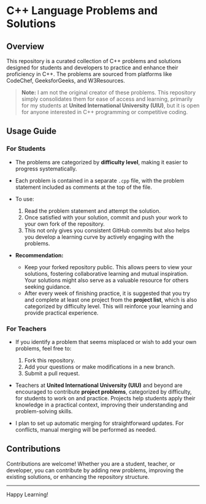 # C++ Language Problems and Solutions

## Overview

This repository is a curated collection of C++ problems and solutions designed for students and developers to practice and enhance their proficiency in C++. The problems are sourced from platforms like CodeChef, GeeksforGeeks, and W3Resources.

> **Note:** I am not the original creator of these problems. This repository simply consolidates them for ease of access and learning, primarily for my students at **United International University (UIU)**, but it is open for anyone interested in C++ programming or competitive coding.

## Usage Guide

### For Students

- The problems are categorized by **difficulty level**, making it easier to progress systematically.
- Each problem is contained in a separate `.cpp` file, with the problem statement included as comments at the top of the file.
- To use:
  1. Read the problem statement and attempt the solution.
  2. Once satisfied with your solution, commit and push your work to your own fork of the repository.
  3. This not only gives you consistent GitHub commits but also helps you develop a learning curve by actively engaging with the problems.

- **Recommendation:** 
  - Keep your forked repository public. This allows peers to view your solutions, fostering collaborative learning and mutual inspiration. Your solutions might also serve as a valuable resource for others seeking guidance.
  - After every week of finishing practice, it is suggested that you try and complete at least one project from the **project list**, which is also categorized by difficulty level. This will reinforce your learning and provide practical experience.

### For Teachers

- If you identify a problem that seems misplaced or wish to add your own problems, feel free to:
  1. Fork this repository.
  2. Add your questions or make modifications in a new branch.
  3. Submit a pull request.

- Teachers at **United International University (UIU)** and beyond are encouraged to contribute **project problems**, categorized by difficulty, for students to work on and practice. Projects help students apply their knowledge in a practical context, improving their understanding and problem-solving skills.

- I plan to set up automatic merging for straightforward updates. For conflicts, manual merging will be performed as needed.

## Contributions

Contributions are welcome! Whether you are a student, teacher, or developer, you can contribute by adding new problems, improving the existing solutions, or enhancing the repository structure.

---

Happy Learning!
